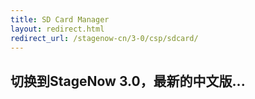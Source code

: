 ```yaml
---
title: SD Card Manager
layout: redirect.html
redirect_url: /stagenow-cn/3-0/csp/sdcard/
---
```


## 切换到StageNow 3.0，最新的中文版...

